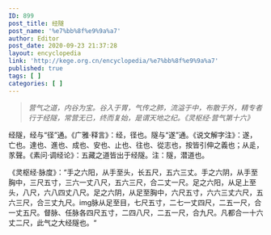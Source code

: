 ```yaml
---
ID: 899
post_title: 经隧
post_name: '%e7%bb%8f%e9%9a%a7'
author: Editor
post_date: 2020-09-23 21:37:28
layout: encyclopedia
link: 'http://kege.org.cn/encyclopedia/%e7%bb%8f%e9%9a%a7'
published: true
tags: [ ]
categories: [ ]
---
```

<!-- wp:paragraph -->
<blockquote>
<p><em>营气之道，内谷为宝。谷入于胃，气传之肺，流溢于中，布散于外，精专者行于经隧，常营无已，终而复始，是谓天地之纪。《灵枢经·营气第十六》</em></p>
</blockquote>
<p>经隧，经与“径”通。《广雅·释言》：经，径也。隧与“遂”通。《说文解字注》：遂，亡也。達也、進也、成也、安也、止也、往也、從志也，按皆引伸之義也；从辵，㒸聲。《素问·调经论》：五藏之道皆出于经隧。注：隧，潜道也。</p>
<p>《灵枢经·脉度》：“手之六阳，从手至头，长五尺，五六三丈。手之六阴，从手至胸中，三尺五寸，三六一丈八尺，五六三尺，合二丈一尺。足之六阳，从足上至头，八尺，六八四丈八尺。足之六阴，从足至胸中，六尺五寸，六六三丈六尺，五六三尺，合三丈九尺。img脉从足至目，七尺五寸，二七一丈四尺，二五一尺，合一丈五尺。督脉、任脉各四尺五寸，二四八尺，二五一尺，合九尺。凡都合一十六丈二尺，此气之大经隧也。“</p>
<!-- /wp:paragraph -->